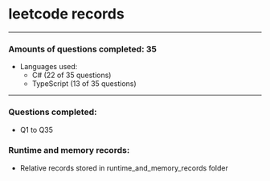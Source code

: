 # leetcode records
-----
### Amounts of questions completed: 35
- Languages used:
  - C# (22 of 35 questions)
  - TypeScript (13 of 35 questions)
-----
### Questions completed:
- Q1 to Q35
### Runtime and memory records:
- Relative records stored in runtime_and_memory_records folder